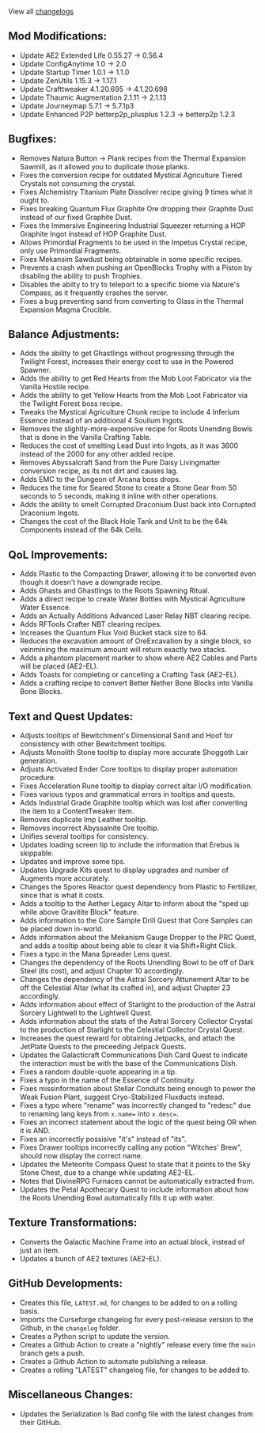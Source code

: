 
View all [changelogs](https://github.com/Divine-Journey-2/Divine-Journey-2/tree/main/changelog)

## Mod Modifications:

- Update AE2 Extended Life 0.55.27 -> 0.56.4
- Update ConfigAnytime 1.0 -> 2.0
- Update Startup Timer 1.0.1 -> 1.1.0
- Update ZenUtils 1.15.3 -> 1.17.1
- Update Crafttweaker 4.1.20.695 -> 4.1.20.698
- Update Thaumic Augmentation 2.1.11 -> 2.1.13
- Update Journeymap 5.7.1 -> 5.7.1p3
- Update Enhanced P2P betterp2p_plusplus 1.2.3 -> betterp2p 1.2.3

## Bugfixes:

- Removes Natura Button -> Plank recipes from the Thermal Expansion Sawmill, as it allowed you to duplicate those planks.
- Fixes the conversion recipe for outdated Mystical Agriculture Tiered Crystals not consuming the crystal.
- Fixes Alchemistry Titanium Plate Dissolver recipe giving 9 times what it ought to.
- Fixes breaking Quantum Flux Graphite Ore dropping their Graphite Dust instead of our fixed Graphite Dust.
- Fixes the Immersive Engineering Industrial Squeezer returning a HOP Graphite Ingot instead of HOP Graphite Dust.
- Allows Primordial Fragments to be used in the Impetus Crystal recipe, only use Primordial Fragments.
- Fixes Mekansim Sawdust being obtainable in some specific recipes.
- Prevents a crash when pushing an OpenBlocks Trophy with a Piston by disabling the ability to push Trophies.
- Disables the abilty to try to teleport to a specific biome via Nature's Compass, as it frequently crashes the server.
- Fixes a bug preventing sand from converting to Glass in the Thermal Expansion Magma Crucible.

## Balance Adjustments:

- Adds the ability to get Ghastlings without progressing through the Twilight Forest, increases their energy cost to use in the Powered Spawner.
- Adds the ability to get Red Hearts from the Mob Loot Fabricator via the Vanilla Hostile recipe.
- Adds the ability to get Yellow Hearts from the Mob Loot Fabricator via the Twilight Forest boss recipe.
- Tweaks the Mystical Agriculture Chunk recipe to include 4 Inferium Essence instead of an additional 4 Soulium Ingots.
- Removes the slightly-more-expensive recipe for Roots Unending Bowls that is done in the Vanilla Crafting Table.
- Reduces the cost of smelting Lead Dust into Ingots, as it was 3600 instead of the 2000 for any other added recipe.
- Removes Abyssalcraft Sand from the Pure Daisy Livingmatter conversion recipe, as its not dirt and causes lag.
- Adds EMC to the Dungeon of Arcana boss drops.
- Reduces the time for Seared Stone to create a Stone Gear from 50 seconds to 5 seconds, making it inline with other operations.
- Adds the ability to smelt Corrupted Draconium Dust back into Corrupted Draconium Ingots.
- Changes the cost of the Black Hole Tank and Unit to be the 64k Components instead of the 64k Cells.

## QoL Improvements:

- Adds Plastic to the Compacting Drawer, allowing it to be converted even though it doesn't have a downgrade recipe.
- Adds Ghasts and Ghastlings to the Roots Spawning Ritual.
- Adds a direct recipe to create Water Bottles with Mystical Agriculture Water Essence.
- Adds an Actually Additions Advanced Laser Relay NBT clearing recipe.
- Adds RFTools Crafter NBT clearing recipes.
- Increases the Quantum Flux Void Bucket stack size to 64.
- Reduces the excavation amount of OreExcavation by a single block, so veinmining the maximum amount will return exactly two stacks.
- Adds a phantom placement marker to show where AE2 Cables and Parts will be placed (AE2-EL).
- Adds Toasts for completing or cancelling a Crafting Task (AE2-EL).
- Adds a crafting recipe to convert Better Nether Bone Blocks into Vanilla Bone Blocks.

## Text and Quest Updates:

- Adjusts tooltips of Bewitchment's Dimensional Sand and Hoof for consistency with other Bewitchment tooltips.
- Adjusts Monolith Stone tooltip to display more accurate Shoggoth Lair generation.
- Adjusts Activated Ender Core tooltips to display proper automation procedure.
- Fixes Acceleration Rune tooltip to display correct altar I/O modification.
- Fixes various typos and grammatical errors in tooltips and quests.
- Adds Industrial Grade Graphite tooltip which was lost after converting the item to a ContentTweaker item.
- Removes duplicate Imp Leather tooltip.
- Removes incorrect Abyssalnite Ore tooltip.
- Unifies several tooltips for consistency.
- Updates loading screen tip to include the information that Erebus is skippable.
- Updates and improve some tips.
- Updates Upgrade Kits quest to display upgrades and number of Augments more accurately.
- Changes the Spores Reactor quest dependency from Plastic to Fertilizer, since that is what it costs.
- Adds a tooltip to the Aether Legacy Altar to inform about the "sped up while above Gravitite Block" feature.
- Adds information to the Core Sample Drill Quest that Core Samples can be placed down in-world.
- Adds information about the Mekanism Gauge Dropper to the PRC Quest, and adds a tooltip about being able to clear it via Shift+Right Click.
- Fixes a typo in the Mana Spreader Lens quest.
- Changes the dependency of the Roots Unendling Bowl to be off of Dark Steel (its cost), and adjust Chapter 10 accordingly.
- Changes the dependency of the Astral Sorcery Attunement Altar to be off the Celestial Altar (what its crafted in), and adjust Chapter 23 accordingly.
- Adds information about effect of Starlight to the production of the Astral Sorcery Lightwell to the Lightwell Quest.
- Adds information about the stats of the Astral Sorcery Collector Crystal to the production of Starlight to the Celestial Collector Crystal Quest.
- Increases the quest reward for obtaining Jetpacks, and attach the JetPlate Quests to the preceeding Jetpack Quests.
- Updates the Galacticraft Communications Dish Card Quest to indicate the interaction must be with the base of the Communications Dish.
- Fixes a random double-quote appearing in a tip.
- Fixes a typo in the name of the Essence of Continuity.
- Fixes missinformation about Stellar Conduits being enough to power the Weak Fusion Plant, suggest Cryo-Stabilized Fluxducts instead.
- Fixes a typo where "rename" was incorrectly changed to "redesc" due to renaming lang keys from `x.name=` into `x.desc=`.
- Fixes an incorrect statement about the logic of the quest being OR when it is AND.
- Fixes an incorrectly possisive "it's" instead of "its".
- Fixes Drawer tooltips incorrectly calling any potion "Witches' Brew", should now display the correct name.
- Updates the Meteorite Compass Quest to state that it points to the Sky Stone Chest, due to a change while updating AE2-EL.
- Notes that DivineRPG Furnaces cannot be automatically extracted from.
- Updates the Petal Apothecary Quest to include information about how the Roots Unending Bowl automatically fills it up with water.

## Texture Transformations:

- Converts the Galactic Machine Frame into an actual block, instead of just an item.
- Updates a bunch of AE2 textures (AE2-EL).

## GitHub Developments:

- Creates this file, `LATEST.md`, for changes to be added to on a rolling basis.
- Imports the Curseforge changelog for every post-release version to the Github, in the `changelog` folder.
- Creates a Python script to update the version.
- Creates a Github Action to create a "nightly" release every time the `main` branch gets a push.
- Creates a Github Action to automate publishing a release.
- Creates a rolling "LATEST" changelog file, for changes to be added to.

## Miscellaneous Changes:

- Updates the Serialization Is Bad config file with the latest changes from their GitHub.
